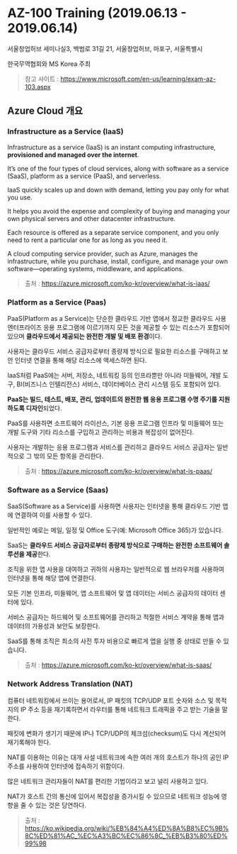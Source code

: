 # AZ-100 Training (2019.06.13 - 2019.06.14)

서울창업허브 세미나실3, 백범로 31길 21, 서울창업허브, 마포구, 서울특별시

한국무역협회와 MS Korea 주최

> 참고 사이트 : https://www.microsoft.com/en-us/learning/exam-az-103.aspx

## Azure Cloud 개요

### Infrastructure as a Service (IaaS)
Infrastructure as a service (IaaS) is an instant computing infrastructure, **provisioned and managed over the internet**. 

It’s one of the four types of cloud services, along with software as a service (SaaS), platform as a service (PaaS), and serverless.

IaaS quickly scales up and down with demand, letting you pay only for what you use. 

It helps you avoid the expense and complexity of buying and managing your own physical servers and other datacenter infrastructure. 

Each resource is offered as a separate service component, and you only need to rent a particular one for as long as you need it. 

A cloud computing service provider, such as Azure, manages the infrastructure, while you purchase, install, configure, and manage your own software—operating systems, middleware, and applications.

> 출처 : https://azure.microsoft.com/ko-kr/overview/what-is-iaas/

### Platform as a Service (Paas)
PaaS(Platform as a Service)는 단순한 클라우드 기반 앱에서 정교한 클라우드 사용 엔터프라이즈 응용 프로그램에 이르기까지 모든 것을 제공할 수 있는 리소스가 포함되어 있으며 **클라우드에서 제공되는 완전한 개발 및 배포 환경**이다.

사용자는 클라우드 서비스 공급자로부터 종량제 방식으로 필요한 리소스를 구매하고 보안 인터넷 연결을 통해 해당 리소스에 액세스하면 된다.

IaaS처럼 PaaS에는 서버, 저장소, 네트워킹 등의 인프라뿐만 아니라 미들웨어, 개발 도구, BI(비즈니스 인텔리전스) 서비스, 데이터베이스 관리 시스템 등도 포함되어 있다. 

**PaaS는 빌드, 테스트, 배포, 관리, 업데이트의 완전한 웹 응용 프로그램 수명 주기를 지원하도록 디자인**되었다.

PaaS를 사용하면 소프트웨어 라이선스, 기본 응용 프로그램 인프라 및 미들웨어 또는 개발 도구와 기타 리소스를 구입하고 관리하는 비용과 복잡성이 없어진다. 

사용자는 개발하는 응용 프로그램과 서비스를 관리하고 클라우드 서비스 공급자는 일반적으로 그 밖의 모든 항목을 관리한다.

> 출처 : https://azure.microsoft.com/ko-kr/overview/what-is-paas/

### Software as a Service (Saas)
SaaS(Software as a Service)를 사용하면 사용자는 인터넷을 통해 클라우드 기반 앱에 연결하여 이를 사용할 수 있다. 

일반적인 예로는 메일, 일정 및 Office 도구(예: Microsoft Office 365)가 있습니다.

SaaS는 **클라우드 서비스 공급자로부터 종량제 방식으로 구매하는 완전한 소프트웨어 솔루션을 제공**한다. 

조직을 위한 앱 사용을 대여하고 귀하의 사용자는 일반적으로 웹 브라우저를 사용하여 인터넷을 통해 해당 앱에 연결한다. 

모든 기본 인프라, 미들웨어, 앱 소프트웨어 및 앱 데이터는 서비스 공급자의 데이터 센터에 있다. 

서비스 공급자는 하드웨어 및 소프트웨어를 관리하고 적절한 서비스 계약을 통해 앱과 데이터의 가용성과 보안도 보장한다. 

SaaS를 통해 조직은 최소의 사전 투자 비용으로 빠르게 앱을 실행 중 상태로 만들 수 있습니다.

> 출처 : https://azure.microsoft.com/ko-kr/overview/what-is-saas/

### Network Address Translation (NAT)
컴퓨터 네트워킹에서 쓰이는 용어로서, IP 패킷의 TCP/UDP 포트 숫자와 소스 및 목적지의 IP 주소 등을 재기록하면서 라우터를 통해 네트워크 트래픽을 주고 받는 기술을 말한다. 

패킷에 변화가 생기기 때문에 IP나 TCP/UDP의 체크섬(checksum)도 다시 계산되어 재기록해야 한다. 

NAT를 이용하는 이유는 대개 사설 네트워크에 속한 여러 개의 호스트가 하나의 공인 IP 주소를 사용하여 인터넷에 접속하기 위함이다. 

많은 네트워크 관리자들이 NAT를 편리한 기법이라고 보고 널리 사용하고 있다. 

NAT가 호스트 간의 통신에 있어서 복잡성을 증가시킬 수 있으므로 네트워크 성능에 영향을 줄 수 있는 것은 당연하다.

> 출처 : https://ko.wikipedia.org/wiki/%EB%84%A4%ED%8A%B8%EC%9B%8C%ED%81%AC_%EC%A3%BC%EC%86%8C_%EB%B3%80%ED%99%98
